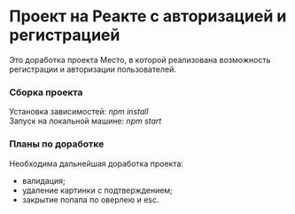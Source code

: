 # Проект на Реакте с авторизацией и регистрацией

Это доработка проекта Место, в которой реализована возможность регистрации и авторизации пользователей.

### Сборка проекта

Установка зависимостей: *npm install* \
Запуск на локальной машине: *npm start*


### Планы по доработке
Необходима дальнейшая доработка проекта:
- валидация;
- удаление картинки с подтверждением;
- закрытие попапа по оверлею и esc.



